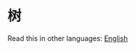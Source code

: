 # 树

Read this in other languages: [English](https://github.com/geekhall/algorithms/tree/main/data-structures/tree/RADME.en-US.md)
